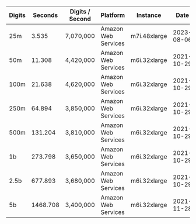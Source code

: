 | Digits | Seconds | Digits / Second | Platform | Instance | Date | Files |
| ------ | ------- | --------------- | -------- | -------- | ---- | ----- |
| 25m | 3.535 | 7,070,000 | Amazon Web Services | m7i.48xlarge | 2023-08-06 | [cfg](../Amazon%20Web%20Services/m7i.48xlarge/Euler-Mascheroni%20Constant%20%5Bbrent-refined%5D/Euler%27s%20Constant%20-%2020230806-122232.cfg) [out](../Amazon%20Web%20Services/m7i.48xlarge/Euler-Mascheroni%20Constant%20%5Bbrent-refined%5D/Euler%27s%20Constant%20-%2020230806-122232.out) [txt](../Amazon%20Web%20Services/m7i.48xlarge/Euler-Mascheroni%20Constant%20%5Bbrent-refined%5D/Euler%27s%20Constant%20-%2020230806-122232.txt) |
| 50m | 11.308 | 4,420,000 | Amazon Web Services | m6i.32xlarge | 2021-10-29 | [cfg](../Amazon%20Web%20Services/m6i.32xlarge/Euler-Mascheroni%20Constant%20%5Bbrent-refined%5D/Euler%27s%20Constant%20-%2020211029-165239.cfg) [out](../Amazon%20Web%20Services/m6i.32xlarge/Euler-Mascheroni%20Constant%20%5Bbrent-refined%5D/Euler%27s%20Constant%20-%2020211029-165239.out) [txt](../Amazon%20Web%20Services/m6i.32xlarge/Euler-Mascheroni%20Constant%20%5Bbrent-refined%5D/Euler%27s%20Constant%20-%2020211029-165239.txt) |
| 100m | 21.638 | 4,620,000 | Amazon Web Services | m6i.32xlarge | 2021-10-29 | [cfg](../Amazon%20Web%20Services/m6i.32xlarge/Euler-Mascheroni%20Constant%20%5Bbrent-refined%5D/Euler%27s%20Constant%20-%2020211029-165316.cfg) [out](../Amazon%20Web%20Services/m6i.32xlarge/Euler-Mascheroni%20Constant%20%5Bbrent-refined%5D/Euler%27s%20Constant%20-%2020211029-165316.out) [txt](../Amazon%20Web%20Services/m6i.32xlarge/Euler-Mascheroni%20Constant%20%5Bbrent-refined%5D/Euler%27s%20Constant%20-%2020211029-165316.txt) |
| 250m | 64.894 | 3,850,000 | Amazon Web Services | m6i.32xlarge | 2021-10-29 | [cfg](../Amazon%20Web%20Services/m6i.32xlarge/Euler-Mascheroni%20Constant%20%5Bbrent-refined%5D/Euler%27s%20Constant%20-%2020211029-165423.cfg) [out](../Amazon%20Web%20Services/m6i.32xlarge/Euler-Mascheroni%20Constant%20%5Bbrent-refined%5D/Euler%27s%20Constant%20-%2020211029-165423.out) [txt](../Amazon%20Web%20Services/m6i.32xlarge/Euler-Mascheroni%20Constant%20%5Bbrent-refined%5D/Euler%27s%20Constant%20-%2020211029-165423.txt) |
| 500m | 131.204 | 3,810,000 | Amazon Web Services | m6i.32xlarge | 2021-10-29 | [cfg](../Amazon%20Web%20Services/m6i.32xlarge/Euler-Mascheroni%20Constant%20%5Bbrent-refined%5D/Euler%27s%20Constant%20-%2020211029-181923.cfg) [out](../Amazon%20Web%20Services/m6i.32xlarge/Euler-Mascheroni%20Constant%20%5Bbrent-refined%5D/Euler%27s%20Constant%20-%2020211029-181923.out) [txt](../Amazon%20Web%20Services/m6i.32xlarge/Euler-Mascheroni%20Constant%20%5Bbrent-refined%5D/Euler%27s%20Constant%20-%2020211029-181923.txt) |
| 1b | 273.798 | 3,650,000 | Amazon Web Services | m6i.32xlarge | 2021-10-29 | [cfg](../Amazon%20Web%20Services/m6i.32xlarge/Euler-Mascheroni%20Constant%20%5Bbrent-refined%5D/Euler%27s%20Constant%20-%2020211029-182401.cfg) [out](../Amazon%20Web%20Services/m6i.32xlarge/Euler-Mascheroni%20Constant%20%5Bbrent-refined%5D/Euler%27s%20Constant%20-%2020211029-182401.out) [txt](../Amazon%20Web%20Services/m6i.32xlarge/Euler-Mascheroni%20Constant%20%5Bbrent-refined%5D/Euler%27s%20Constant%20-%2020211029-182401.txt) |
| 2.5b | 677.893 | 3,680,000 | Amazon Web Services | m6i.32xlarge | 2021-10-29 | [cfg](../Amazon%20Web%20Services/m6i.32xlarge/Euler-Mascheroni%20Constant%20%5Bbrent-refined%5D/Euler%27s%20Constant%20-%2020211029-222450.cfg) [out](../Amazon%20Web%20Services/m6i.32xlarge/Euler-Mascheroni%20Constant%20%5Bbrent-refined%5D/Euler%27s%20Constant%20-%2020211029-222450.out) [txt](../Amazon%20Web%20Services/m6i.32xlarge/Euler-Mascheroni%20Constant%20%5Bbrent-refined%5D/Euler%27s%20Constant%20-%2020211029-222450.txt) |
| 5b | 1468.708 | 3,400,000 | Amazon Web Services | m6i.32xlarge | 2021-11-28 | [cfg](../Amazon%20Web%20Services/m6i.32xlarge/Euler-Mascheroni%20Constant%20%5Bbrent-refined%5D/Euler%27s%20Constant%20-%2020211128-132531.cfg) [out](../Amazon%20Web%20Services/m6i.32xlarge/Euler-Mascheroni%20Constant%20%5Bbrent-refined%5D/Euler%27s%20Constant%20-%2020211128-132531.out) [txt](../Amazon%20Web%20Services/m6i.32xlarge/Euler-Mascheroni%20Constant%20%5Bbrent-refined%5D/Euler%27s%20Constant%20-%2020211128-132531.txt) |
